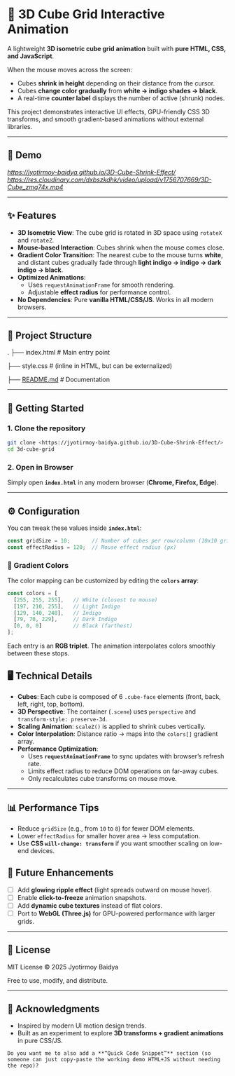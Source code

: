 # 🧊 3D Cube Grid Interactive Animation

A lightweight **3D isometric cube grid animation** built with **pure HTML, CSS, and JavaScript**.

When the mouse moves across the screen:

- Cubes **shrink in height** depending on their distance from the cursor.
- Cubes **change color gradually** from **white → indigo shades → black**.
- A real-time **counter label** displays the number of active (shrunk) nodes.

This project demonstrates interactive UI effects, GPU-friendly CSS 3D transforms, and smooth gradient-based animations without external libraries.

---

## 🎥 Demo

*https://jyotirmoy-baidya.github.io/3D-Cube-Shrink-Effect/*
*https://res.cloudinary.com/dxbszkdhk/video/upload/v1756707669/3D-Cube_zmq74x.mp4*

---

## ✨ Features

- **3D Isometric View**: The cube grid is rotated in 3D space using `rotateX` and `rotateZ`.
- **Mouse-based Interaction**: Cubes shrink when the mouse comes close.
- **Gradient Color Transition**: The nearest cube to the mouse turns **white**, and distant cubes gradually fade through **light indigo → indigo → dark indigo → black**.
- **Optimized Animations**:
    - Uses `requestAnimationFrame` for smooth rendering.
    - Adjustable **effect radius** for performance control.
- **No Dependencies**: Pure **vanilla HTML/CSS/JS**. Works in all modern browsers.

---

## 📂 Project Structure

.
├── index.html # Main entry point

├── style.css # (inline in HTML, but can be externalized)

├── [README.md](http://readme.md/) # Documentation

---

## 🚀 Getting Started

### 1. Clone the repository

```bash
git clone <https://jyotirmoy-baidya.github.io/3D-Cube-Shrink-Effect/>
cd 3d-cube-grid
```

### 2. Open in Browser

Simply open **`index.html`** in any modern browser (**Chrome, Firefox, Edge**).

---

## ⚙️ Configuration

You can tweak these values inside **`index.html`**:

```jsx
const gridSize = 10;       // Number of cubes per row/column (10x10 grid)
const effectRadius = 120;  // Mouse effect radius (px)
```

### 🎨 Gradient Colors

The color mapping can be customized by editing the **`colors` array**:

```jsx
const colors = [
  [255, 255, 255],   // White (closest to mouse)
  [197, 210, 255],   // Light Indigo
  [129, 140, 248],   // Indigo
  [79, 70, 229],     // Dark Indigo
  [0, 0, 0]          // Black (farthest)
];
```

Each entry is an **RGB triplet**. The animation interpolates colors smoothly between these stops.

## 🖥️ Technical Details

- **Cubes**: Each cube is composed of 6 `.cube-face` elements (front, back, left, right, top, bottom).
- **3D Perspective**: The container (`.scene`) uses `perspective` and `transform-style: preserve-3d`.
- **Scaling Animation**: `scaleZ()` is applied to shrink cubes vertically.
- **Color Interpolation**: Distance ratio → maps into the `colors[]` gradient array.
- **Performance Optimization**:
    - Uses **`requestAnimationFrame`** to sync updates with browser’s refresh rate.
    - Limits effect radius to reduce DOM operations on far-away cubes.
    - Only recalculates cube transforms on mouse move.

---

## 📊 Performance Tips

- Reduce `gridSize` (e.g., from `10` to `8`) for fewer DOM elements.
- Lower `effectRadius` for smaller hover area → less computation.
- Use **CSS `will-change: transform`** if you want smoother scaling on low-end devices.

## 🔮 Future Enhancements

- [ ]  Add **glowing ripple effect** (light spreads outward on mouse hover).
- [ ]  Enable **click-to-freeze** animation snapshots.
- [ ]  Add **dynamic cube textures** instead of flat colors.
- [ ]  Port to **WebGL (Three.js)** for GPU-powered performance with larger grids.

---

## 📜 License

MIT License © 2025 Jyotirmoy Baidya

Free to use, modify, and distribute.

---

## 🙌 Acknowledgments

- Inspired by modern UI motion design trends.
- Built as an experiment to explore **3D transforms + gradient animations** in pure CSS/JS.

```
Do you want me to also add a **“Quick Code Snippet”** section (so someone can just copy-paste the working demo HTML+JS without needing the repo)?
```